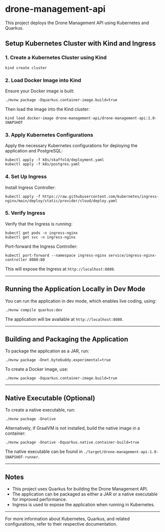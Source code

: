 # drone-management-api

This project deploys the Drone Management API using Kubernetes and Quarkus.

## Setup Kubernetes Cluster with Kind and Ingress

### 1. Create a Kubernetes Cluster using Kind

```shell
kind create cluster
```

### 2. Load Docker Image into Kind

Ensure your Docker image is built:

```shell
./mvnw package -Dquarkus.container-image.build=true
```

Then load the image into the Kind cluster:

```shell
kind load docker-image drone-management-api/drone-management-api:1.0-SNAPSHOT
```

### 3. Apply Kubernetes Configurations

Apply the necessary Kubernetes configurations for deploying the application and PostgreSQL:

```shell
kubectl apply -f k8s/skaffold/deployment.yaml
kubectl apply -f k8s/postgres.yaml
```

### 4. Set Up Ingress

Install Ingress Controller:

```shell
kubectl apply -f https://raw.githubusercontent.com/kubernetes/ingress-nginx/main/deploy/static/provider/cloud/deploy.yaml
```

### 5. Verify Ingress

Verify that the Ingress is running:

```shell
kubectl get pods -n ingress-nginx
kubectl get svc -n ingress-nginx
```

Port-forward the Ingress Controller:

```shell
kubectl port-forward --namespace ingress-nginx service/ingress-nginx-controller 8080:80
```

This will expose the Ingress at `http://localhost:8080`.

---

## Running the Application Locally in Dev Mode

You can run the application in dev mode, which enables live coding, using:

```shell
./mvnw compile quarkus:dev
```

The application will be available at `http://localhost:8080`.

---

## Building and Packaging the Application

To package the application as a JAR, run:

```shell
./mvnw package -Dnet.bytebuddy.experimental=true
```

To create a Docker image, use:

```shell
./mvnw package -Dquarkus.container-image.build=true
```

---

## Native Executable (Optional)

To create a native executable, run:

```shell
./mvnw package -Dnative
```

Alternatively, if GraalVM is not installed, build the native image in a container:

```shell
./mvnw package -Dnative -Dquarkus.native.container-build=true
```

The native executable can be found in `./target/drone-management-api-1.0-SNAPSHOT-runner`.

---

## Notes

- This project uses Quarkus for building the Drone Management API.
- The application can be packaged as either a JAR or a native executable for improved performance.
- Ingress is used to expose the application when running in Kubernetes.

--- 

For more information about Kubernetes, Quarkus, and related configurations, refer to their respective documentation.